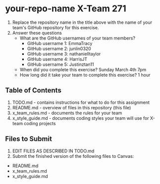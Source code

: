 # your-repo-name X-Team 271

1. Replace the repository name in the title above with the name of your team's GitHub repository for this exercise.
2. Answer these questions
   * What are the GitHub usernames of your team members?
       * GitHub username 1: EmmaTracy
       * GitHub username 2: junlin0320
       * GitHub username 3: nathanielltaylor
       * GitHub username 4: HarrisJT
       * GitHub username 5: Justinztan11
   * When did you complete this exercise? 
      Sunday March 4th 7pm
   * How long did it take your team to complete this exercise? 
      1 hour

## Table of Contents

1. TODO.md - contains instructions for what to do for this assignment
2. README.md - overview of files in this repository (this file)
3. x_team_rules.md - documents the rules for your team
4. x_style_guide.md - documents coding styles your team will use for X-team coding projects

## Files to Submit

1. EDIT FILES AS DESCRIBED IN TODO.md
2. Submit the finished version of the following files to Canvas:

* README.md
* x_team_rules.md
* x_style_guide.md
